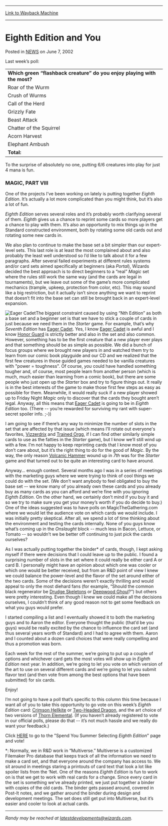 
---
[Link to Wayback Machine](https://web.archive.org/web/20211028092210/https://magic.wizards.com/en/articles/archive/eighth-edition-and-you-2002-06-07)

[_metadata_:description]:- "Last week’s poll: Which green “flashback creature” do you enjoy playing with the most? Roar of the Wurm 1291 27% Crush of Wurms 964 20% Call of the Herd 897 19% Grizzly Fate 566 12% Beast Attack 443 9% Chatter of the Squirrel 432 9% Acorn Harvest 116 2% Elephant Ambush 93 2% Total: 4802 100% To the surprise of absolutely no one, putting 6/6 creatures into play for just 4 mana"
[_metadata_:generator]:- "Drupal 7 (http://drupal.org)"
[_metadata_:node]:- "287516"
[_metadata_:publish_date]:- "2002-06-07"
[_metadata_:source]:- "div-main-content"
[_metadata_:title]:- "Eighth Edition and You"
[_metadata_:wayback_capture_timestamp]:- "2021-10-28 09:22:10"
[_metadata_:wayback_raw_url]:- "https://web.archive.org/web/20211028092210id_/https://magic.wizards.com/en/articles/archive/eighth-edition-and-you-2002-06-07"
[_metadata_:wayback_url]:- "https://magic.wizards.com/en/articles/archive/eighth-edition-and-you-2002-06-07"
---


Eighth Edition and You
======================



 Posted in [NEWS](/en/articles)
 on June 7, 2002 











Last week’s poll:




|  |
| --- |
| **Which green “flashback creature” do you enjoy playing with the most?** |
| Roar of the Wurm | 1291 | 27% |
| Crush of Wurms | 964 | 20% |
| Call of the Herd | 897 | 19% |
| Grizzly Fate | 566 | 12% |
| Beast Attack | 443 | 9% |
| Chatter of the Squirrel | 432 | 9% |
| Acorn Harvest | 116 | 2% |
| Elephant Ambush | 93 | 2% |
| **Total:** | **4802** | **100%** |

To the surprise of absolutely no one, putting 6/6 creatures into play for just 4 mana is fun.


### MAGIC, PART VIII


One of the projects I’ve been working on lately is putting together *Eighth Edition*. It’s actually a lot more complicated than you might think, but it’s also a lot of fun.


*Eighth Edition* serves several roles and it’s probably worth clarifying several of them. *Eighth* gives us a chance to reprint some cards so more players get a chance to play with them. It’s also an opportunity to mix things up in the Standard constructed environment, both by rotating some old cards out and rotating some new cards in.


We also plan to continue to make the base set a bit simpler than our expert-level sets. This last role is at least the most complained about and also probably the least well understood so I’d like to talk about it for a few paragraphs. After several failed experiments at different rules systems and/or card sets aimed specifically at beginners (aka *Portal*), Wizards decided the best approach is to direct beginners to a “real” *Magic* set where the rules still work the same way (and the cards are legal in tournaments), but we leave out some of the game’s more complicated mechanics (trample, upkeep, protection from color, etc). This may sound like a big restriction, but it actually isn’t since anything we want to reprint that doesn’t fit into the base set can still be brought back in an expert-level expansion.


![Eager Cadet](http://gatherer.wizards.com/Handlers/Image.ashx?multiverseid=83064&type=card)The biggest constraint caused by using “Nth Edition” as both a base set and a beginner set is that we have to stick a couple of cards in just because we need them in the *Starter* game. For example, that’s why *Seventh Edition* has [Eager Cadet](https://gatherer.wizards.com/Pages/Card/Details.aspx?name=Eager+Cadet). Yes, I know [Eager Cadet](https://gatherer.wizards.com/Pages/Card/Details.aspx?name=Eager+Cadet) is awful and I know [Honor Guard](https://gatherer.wizards.com/Pages/Card/Details.aspx?name=Honor+Guard) is strictly better and also in the set and also common. However, something has to be the first creature that a new player ever plays and that something should be as simple as possible. We did a bunch of focus groups where we brought new players in and watched them try to learn from our comic book playguide and our CD and we realized that the first few creatures in those guided games needed to be vanilla creatures with "power = toughness". Of course, *you* could have handled something tougher and, of course, most people learn from another person (which is much, much easier than learning from a comic book), but there are some people who just open up the *Starter* box and try to figure things out. It really is in the best interests of the game to make those first few steps as easy as possible for them. Meanwhile, it would really suck if a new player showed up to Friday Night *Magic* only to discover that the cards they bought aren’t legal. Anyway, all this means that [Eager Cadet](https://gatherer.wizards.com/Pages/Card/Details.aspx?name=Eager+Cadet) is going to be in *Eighth Edition* too. (There -- you’re rewarded for surviving my rant with super-secret spoiler info. ;-))


I am going to see if there’s any way to minimize the number of slots in the set that are affected by that issue (which means I’ll rotate out everyone's favorites, [Vizzerdrix](https://gatherer.wizards.com/Pages/Card/Details.aspx?name=Vizzerdrix) and [Trained Orgg](https://gatherer.wizards.com/Pages/Card/Details.aspx?name=Trained+Orgg), if I can find other similarly simple cards to use as the fatties in the *Starter* game), but I know we’ll still wind up with a few. I’m not happy to keep reprinting cards that I know most of you don’t care about, but it’s the right thing to do for the good of *Magic*. By the way, the only reason [Volcanic Hammer](https://gatherer.wizards.com/Pages/Card/Details.aspx?name=Volcanic+Hammer) wound up in *7th* was for the *Starter* game and that turned out to be quite an interesting card to have around.


Anyway... enough context. Several months ago I was in a series of meetings with the marketing guys where we were trying to think of cool things we could do with the set. (We don’t want anybody to feel obligated to buy the base set -- we know many of you already own these cards and you already buy as many cards as you can afford and we’re fine with you ignoring *Eighth Edition*. On the other hand, we certainly don’t mind if you buy it and so we try to make sure you get your money’s worth if you do decide to buy.) One of the ideas suggested was to have polls on MagicTheGathering.com where we would let the audience vote on which cards we would include. I was initially pretty skeptical. After all, we spend a lot of time thinking about the environment and testing the cards internally. None of you guys know what’s coming up in the *Onslaught* block -- much less in Bacon, Lettuce, or Tomato -- so wouldn’t we be better off continuing to just pick the cards ourselves?


As I was actually putting together the binder\* of cards, though, I kept asking myself if there were decisions that I could leave up to the public. I found a surprising number of slots in the set where it could really be either card A or card B. I personally might have an opinion about which one was cooler or which one would be better received, but from an R&D point of view I knew we could balance the power-level and the flavor of the set around either of the two cards. Some of the decisions weren’t exactly thrilling and would appeal to only the most diehard fans (for example, “Should the common black regenerator be [Drudge Skeletons](https://gatherer.wizards.com/Pages/Card/Details.aspx?name=Drudge+Skeletons) or [Deepwood Ghoul](https://gatherer.wizards.com/Pages/Card/Details.aspx?name=Deepwood+Ghoul)?”) but others were pretty interesting. Even though I knew we could make all the decisions ourselves, I couldn’t think of any good reason not to get some feedback on what you guys would prefer.


I started compiling a list and I eventually showed it to both the marketing guys and to Aaron the editor. Everyone thought the public (that’d be you guys) would be really excited by the chance to influence the card set (and thus several years worth of Standard) and I had to agree with them. Aaron and I counted about a dozen card choices that were really compelling and thus a promotion was born.


Each week for the rest of the summer, we’re going to put up a couple of options and whichever card gets the most votes will show up in *Eighth Edition* next year. In addition, we’re going to let you vote on which version of the art to use on several different cards and we’re going to let you submit flavor text (and then vote from among the best options that have been submitted) for six cards.


Enjoy!


I’m not going to have a poll that’s specific to this column this time because I want all of you to take this opportunity to go vote on this week’s *Eighth Edition* card: [Crimson Hellkite](https://gatherer.wizards.com/Pages/Card/Details.aspx?name=Crimson+Hellkite) or [Two-Headed Dragon](https://gatherer.wizards.com/Pages/Card/Details.aspx?name=Two-Headed+Dragon), and the art choice of two versions of [Thorn Elemental](https://gatherer.wizards.com/Pages/Card/Details.aspx?name=Thorn+Elemental). (If you haven’t already registered to vote in our official polls, please do that -- it’s not much hassle and we really do want your feedback.)


Click [HERE](http://archive.wizards.com/Magic/Magazine/Article.aspx?x=mtgcom/vote8e/home) to go to the "Spend You Summer Selecting *Eighth Edition*" page and vote!


\*: Normally, we in R&D work in “Multiverse.” Multiverse is a customized Filemaker Pro database that keeps track of all the information we need to make a card set, and that everyone around the company has access to. We sit around in meetings staring a printouts of card text that look a lot like spoiler lists from the ‘Net. One of the reasons *Eighth Edition* is fun to work on is that we get to work with real cards for a change. Since every card in the set is something we’ve already printed, we just put together a binder with copies of the old cards. The binder gets passed around, covered in Post-It notes, and we gather around the binder during design and development meetings. The set does still get put into Multiverse, but it’s easier and cooler to look at actual cards.




---

*Randy may be reached at latestdevelopments@wizards.com.*





